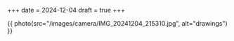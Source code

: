 +++
date = 2024-12-04
draft = true
+++

{{ photo(src="/images/camera/IMG_20241204_215310.jpg", alt="drawings") }}
